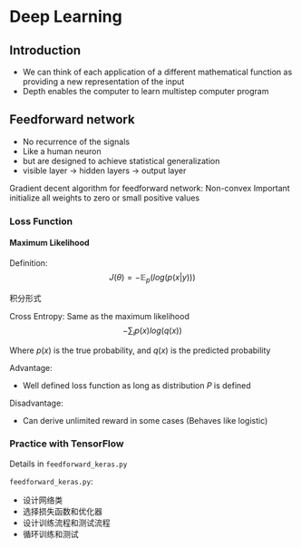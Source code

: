 # Deep Learning
## Introduction
- We can think of each application of a different mathematical function as providing a new representation of the input
- Depth enables the computer to learn multistep computer program

## Feedforward network
- No recurrence of the signals
- Like a human neuron
- but are designed to achieve statistical generalization
- visible layer -> hidden layers -> output layer

Gradient decent algorithm for feedforward network:
Non-convex
Important initialize all weights to zero or small positive values

### Loss Function
#### Maximum Likelihood 
Definition:
$$ J(\theta) = -\mathbb{E}_p (log(p(x|y))) $$

积分形式

Cross Entropy: Same as the maximum likelihood
$$ -\sum_{i} p(x) log(q(x)) $$

Where $p(x)$ is the true probability, and $q(x)$ is the predicted probability

Advantage:
- Well defined loss function as long as distribution $P$ is defined

Disadvantage:
- Can derive unlimited reward in some cases (Behaves like logistic)

### Practice with TensorFlow
Details in `feedforward_keras.py`

`feedforward_keras.py`:
- 设计网络类
- 选择损失函数和优化器
- 设计训练流程和测试流程
- 循环训练和测试
